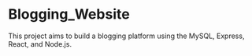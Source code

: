 # Blogging_Website
This project aims to build a blogging platform using the  MySQL, Express, React, and Node.js.
